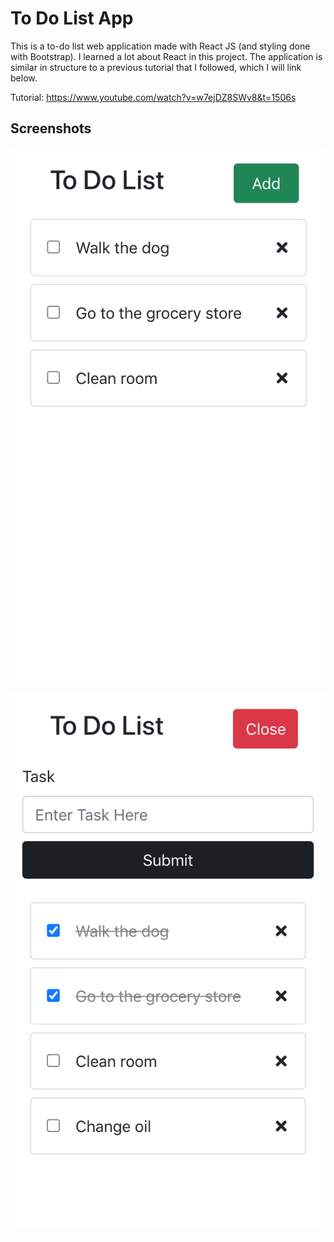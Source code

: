 # To Do List App

This is a to-do list web application made with React JS (and styling done with Bootstrap). I learned a lot about React in this project. The application is similar in structure to a previous tutorial that I followed, which I will link below. 

Tutorial: https://www.youtube.com/watch?v=w7ejDZ8SWv8&t=1506s

## Screenshots
![Screenshot 1](screenshots/screenshot1.png)
![Screenshot 2](screenshots/screenshot2.png)
